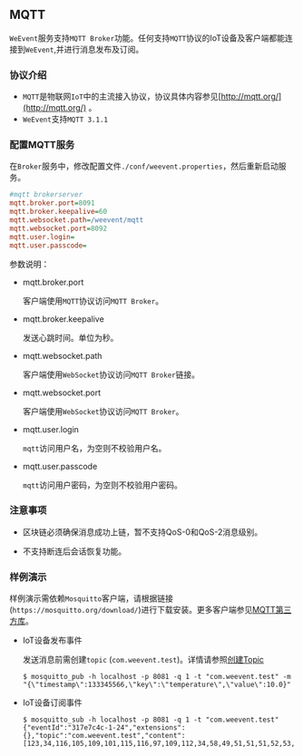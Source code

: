 ## MQTT
`WeEvent`服务支持`MQTT Broker`功能。任何支持`MQTT`协议的IoT设备及客户端都能连接到`WeEvent`,并进行消息发布及订阅。

### 协议介绍

- `MQTT`是物联网`IoT`中的主流接入协议，协议具体内容参见[http://mqtt.org/](http://mqtt.org/) 。
- `WeEvent`支持`MQTT 3.1.1`
### 配置MQTT服务

 在`Broker`服务中，修改配置文件`./conf/weevent.properties`，然后重新启动服务。

```ini
#mqtt brokerserver
mqtt.broker.port=8091
mqtt.broker.keepalive=60
mqtt.websocket.path=/weevent/mqtt
mqtt.websocket.port=8092
mqtt.user.login=
mqtt.user.passcode=
```

参数说明：

- mqtt.broker.port

  客户端使用`MQTT`协议访问`MQTT Broker`。

- mqtt.broker.keepalive

  发送心跳时间。单位为秒。

- mqtt.websocket.path

  客户端使用`WebSocket`协议访问`MQTT Broker`链接。

- mqtt.websocket.port

  客户端使用`WebSocket`协议访问`MQTT Broker`。

- mqtt.user.login

  `mqtt`访问用户名，为空则不校验用户名。

- mqtt.user.passcode

  `mqtt`访问用户密码，为空则不校验用户密码。

### 注意事项

- 区块链必须确保消息成功上链，暂不支持QoS-0和QoS-2消息级别。

- 不支持断连后会话恢复功能。

### 样例演示

样例演示需依赖`Mosquitto`客户端，请根据链接(`https://mosquitto.org/download/`)进行下载安装。更多客户端参见[MQTT第三方库](https://github.com/mqtt/mqtt.github.io/wiki/libraries)。

- IoT设备发布事件

  发送消息前需创建`topic` (`com.weevent.test`)。详情请参照[创建Topic](./restful.html)

  ```shell
  $ mosquitto_pub -h localhost -p 8081 -q 1 -t "com.weevent.test" -m "{\"timestamp\":133345566,\"key\":\"temperature\",\"value\":10.0}"
  ```

- IoT设备订阅事件

  ```shell
  $ mosquitto_sub -h localhost -p 8081 -q 1 -t "com.weevent.test"
  {"eventId":"317e7c4c-1-24","extensions":{},"topic":"com.weevent.test","content":[123,34,116,105,109,101,115,116,97,109,112,34,58,49,51,51,51,52,53,53,54,54,44,34,107,101,121,34,58,34,116,101,109,112,101,114,97,116,117,114,101,34,44,34,118,97,108,117,101,34,58,49,48,46,48,125]}
  ```